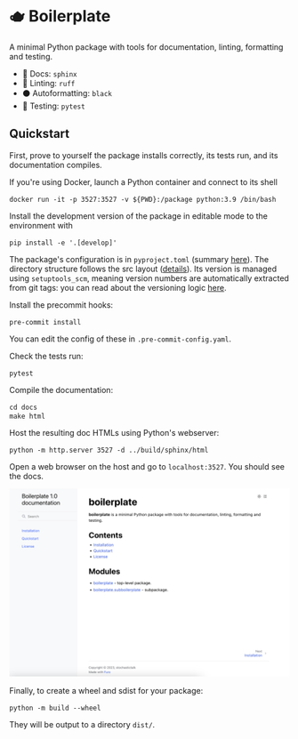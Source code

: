 # 🫖 Boilerplate

A minimal Python package with tools for documentation, linting, formatting and testing.

- 📜 Docs: `sphinx`
- 🧰 Linting: `ruff`
- ⚫ Autoformatting: `black`
- 🧪 Testing: `pytest`


## Quickstart

First, prove to yourself the package installs correctly, its tests run, and its documentation compiles.

If you're using Docker, launch a Python container and connect to its shell
```
docker run -it -p 3527:3527 -v ${PWD}:/package python:3.9 /bin/bash
```

Install the development version of the package in editable mode to the environment with
```
pip install -e '.[develop]'
```
The package's configuration is in `pyproject.toml` (summary [here](https://setuptools.pypa.io/en/latest/userguide/pyproject_config.html)). The directory structure follows the src layout ([details](https://setuptools.pypa.io/en/latest/userguide/package_discovery.html)). Its version is managed using `setuptools_scm`, meaning version numbers are automatically extracted from git tags: you can read about the versioning logic [here](https://pypi.org/project/setuptools-scm/).

Install the precommit hooks:
```
pre-commit install
```
You can edit the config of these in `.pre-commit-config.yaml`.

Check the tests run:
```
pytest
```
Compile the documentation:
```
cd docs
make html
```
Host the resulting doc HTMLs using Python's webserver:
```
python -m http.server 3527 -d ../build/sphinx/html
``` 
Open a web browser on the host and go to `localhost:3527`. You should see the docs.

![Screenshot of rendered documentation](assets/docs-screenshot.png)


Finally, to create a wheel and sdist for your package:
```
python -m build --wheel
```
They will be output to a directory `dist/`.
